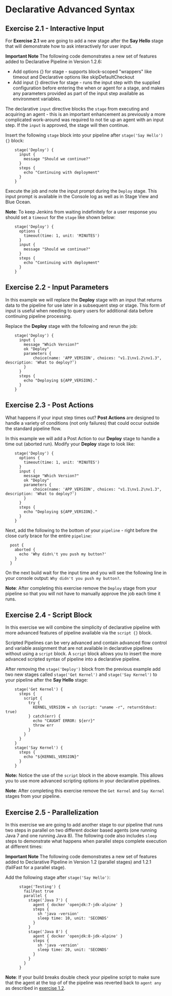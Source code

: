 # Declarative Advanced Syntax

## Exercise 2.1 - Interactive Input

For **Exercise 2.1** we are going to add a new stage after the **Say Hello** stage that will demonstrate how to ask interactively for user input. 

**Important Note** The following code demonstrates a new set of features added to Declarative Pipeline in Version 1.2.6:

  - Add options {} for stage - supports block-scoped "wrappers" like timeout and Declarative options like skipDefaultCheckout
  - Add input {} directive for stage - runs the input step with the supplied configuration before entering the when or agent for a stage, and makes any parameters provided as part of the input step available as environment variables.

The declarative `input` directive blocks the `stage` from executing and acquiring an agent - this is an important enhancement as previously a more complicated work-around was required to not tie up an agent with an input step. If the `input` is approved, the stage will then continue.

Insert the following `stage` block into your pipeline after `stage('Say Hello') {}` block:

```
    stage('Deploy') {
      input {
        message "Should we continue?"
      }
      steps {
        echo "Continuing with deployment"
      }
    }
```
Execute the job and note the input prompt during the ```Deploy``` stage.  This input prompt is available in the Console log as well as in Stage View and Blue Ocean.

**Note**: To keep Jenkins from waiting indefinitely for a user response you should set a ```timeout``` for the `stage` like shown below:

```
    stage('Deploy') {
      options {
        timeout(time: 1, unit: 'MINUTES') 
      }
      input {
        message "Should we continue?"
      }
      steps {
        echo "Continuing with deployment"
      }
    }
```

## Exercise 2.2 - Input Parameters

In this example we will replace the **Deploy** stage with an input that returns data to the pipeline for use later in a subsequent step or stage.  This form of input is useful when needing to query users for additional data before continuing pipeline processing.

Replace the **Deploy** stage with the following and rerun the job:
```
    stage('Deploy') {
      input {
        message "Which Version?"
        ok "Deploy"
        parameters {
            choice(name: 'APP_VERSION', choices: "v1.1\nv1.2\nv1.3", description: 'What to deploy?')
        }
      }
      steps {
        echo "Deploying ${APP_VERSION}."
      }
    }
```


## Exercise 2.3 - Post Actions

What happens if your input step times out? **Post Actions** are designed to handle a variety of conditions (not only failures) that could occur outside the standard pipeline flow.

In this example we will add a Post Action to our **Deploy** stage to handle a time out (aborted run). Modify your **Deploy** stage to look like:

```
    stage('Deploy') {
      options {
        timeout(time: 1, unit: 'MINUTES') 
      }
      input {
        message "Which Version?"
        ok "Deploy"
        parameters {
            choice(name: 'APP_VERSION', choices: "v1.1\nv1.2\nv1.3", description: 'What to deploy?')
        }
      }
      steps {
        echo "Deploying ${APP_VERSION}."
      }
    }  
```

Next, add the following to the bottom of your `pipeline` - right before the close curly brace for the entire `pipeline`:

```
  post {
    aborted {
      echo 'Why didn\'t you push my button?'
    }
  }
```

On the next build wait for the input time and you will see the following line in your console output: ```Why didn't you push my button?```.

**Note**: After completing this exercise remove the ```Deploy``` stage from your pipeline so that you will not have to manually approve the job each time it runs.

## Exercise 2.4 - Script Block

In this exercise we will combine the simplicity of declarative pipeline with more advanced features of pipeline available via the `script {}` block.  

Scripted Pipelines can be very advanced and contain advanced flow control and variable assignment that are not available in declarative pipelines without using a `script` block.  A `script` block allows you to insert the more advanced scripted syntax of pipeline into a declarative pipeline.

After removing the ```stage('Deploy')``` block from the previous example add two new stages called ```stage('Get Kernel')``` and ```stage('Say Kernel')``` to your pipeline after the **Say Hello** stage:

```
    stage('Get Kernel') {
      steps {
        script {
          try {
            KERNEL_VERSION = sh (script: "uname -r", returnStdout: true)
          } catch(err) {
            echo "CAUGHT ERROR: ${err}"
            throw err
          }
        }
      }
    }
    stage('Say Kernel') {
      steps {
        echo "${KERNEL_VERSION}"
      }
    }

```
**Note:** Notice the use of the `script` block in the above example.  This allows you to use more advanced scripting options in your declarative pipelines.

**Note**: After completing this exercise remove the `Get Kernel` and `Say Kernel` stages from your pipeline.


## Exercise 2.5 - Parallelization

In this exercise we are going to add another stage to our pipeline that runs two steps in parallel on two different docker based agents (one running Java 7 and one running Java 8). The following code also includes ```sleep``` steps to demonstrate what happens when parallel steps complete execution at different times:

**Important Note** The following code demonstrates a new set of features added to Declarative Pipeline in Version 1.2 (parallel stages) and 1.2.1 (failFast for a parallel stage).

Add the following stage after ```stage('Say Hello')```:

```
      stage('Testing') {
        failFast true
        parallel {
          stage('Java 7') {
            agent { docker 'openjdk:7-jdk-alpine' }
            steps {
              sh 'java -version'
              sleep time: 10, unit: 'SECONDS'
            }
          }
          stage('Java 8') {
            agent { docker 'openjdk:8-jdk-alpine' }
            steps {
              sh 'java -version'
              sleep time: 20, unit: 'SECONDS'
            }
          }
        }
      }
```

**Note**: If your build breaks double check your pipeline script to make sure that the agent at the top of of the pipeline was reverted back to ```agent any``` as described in [exercise 1.2](./Exercise-01.md).

